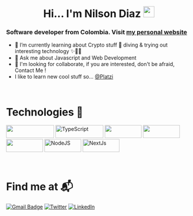 <h1 align="center"> Hi...  I'm Nilson Diaz <img src="https://emojis.slackmojis.com/emojis/images/1563480763/5999/meow_party.gif?1563480763" width="30px"> </h1>

###  Software developer from Colombia. Visit [my personal website](https://nilsondiaz.vercel.app)
- 🌱 I’m currently learning about Crypto stuff 🦄 diving & trying out interesting technology ✨🐱‍🏍
- 💬 Ask me about Javascript and Web Development
- 👀 I'm looking for collaborate, if you are interested, don't be afraid, Contact Me !
- I like to learn new cool stuff so... [@Platzi](https://platzi.com/p/NilsonKr/)
<br />

# Technologies 🔮

<img src="https://img.shields.io/badge/JavaScript-323330?style=for-the-badge&logo=javascript&logoColor=F7DF1E" width="130px" height="35"> <img alt="TypeScript" src="https://img.shields.io/badge/TypeScript-007ACC?style=for-the-badge&logo=typescript&logoColor=white" width="130px" height="35"/> <img src="https://img.shields.io/badge/GraphQl-E10098?style=for-the-badge&logo=graphql&logoColor=white" width="100px" height="35"> <img src="https://img.shields.io/badge/React-20232A?style=for-the-badge&logo=react&logoColor=61DAFB" width="100px" height="35"> <img src="https://img.shields.io/badge/Redux-593D88?style=for-the-badge&logo=redux&logoColor=white" width="100px" height="35" > <img alt="NodeJS" src="https://img.shields.io/badge/Node.js-339933?style=for-the-badge&logo=nodedotjs&logoColor=white" width="100px" height="35"/> <img alt="NextJs" src="https://img.shields.io/badge/next.js-000000?style=for-the-badge&logo=nextdotjs&logoColor=white" width="100px" height="35"/> 






<!-- # GitHub Stats 🌌

<img src="https://github-readme-stats.vercel.app/api?username=nilsonkr&show_icons=true&icon_color=fff&bg_color=DEG,000,6930c3&title_color=96FF85&text_color=fff&" width="500px" height="250px"/> -->

<br />

# Find me at 📬 

[![Gmail Badge](https://img.shields.io/badge/Gmail-D14836?style=for-the-badge&logo=gmail&logoColor=white)](mailto:nilson444diaz@gmail.com)
[![Twitter](https://img.shields.io/badge/Nilson_kr-%231DA1F2.svg?style=for-the-badge&logo=Twitter&logoColor=white)](https://twitter.com/Nilson_Kr)
[![LinkedIn](https://img.shields.io/badge/LinkedIn-0077B5?style=for-the-badge&logo=linkedin&logoColor=white)](https://www.linkedin.com/in/nilson-felipe-diaz-perez-a80625218/)

